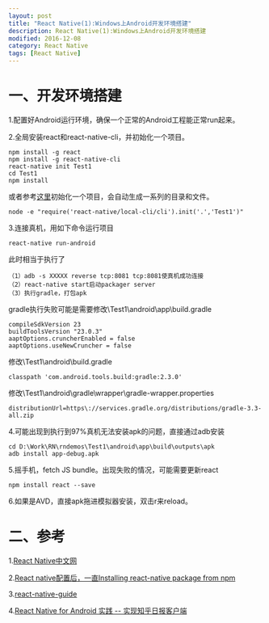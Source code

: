 ```yaml
---
layout: post
title: "React Native(1):Windows上Android开发环境搭建"
description: React Native(1):Windows上Android开发环境搭建
modified: 2016-12-08
category: React Native
tags: [React Native]
---
```


# 一、开发环境搭建

1.配置好Android运行环境，确保一个正常的Android工程能正常run起来。

2.全局安装react和react-native-cli，并初始化一个项目。

    npm install -g react
    npm install -g react-native-cli
    react-native init Test1
    cd Test1
    npm install
    
或者参考[这里](https://segmentfault.com/q/1010000004033633)初始化一个项目，会自动生成一系列的目录和文件。

    node -e "require('react-native/local-cli/cli').init('.','Test1')"

3.连接真机，用如下命令运行项目

    react-native run-android

此时相当于执行了

    （1）adb -s XXXXX reverse tcp:8081 tcp:8081使真机成功连接
    （2）react-native start启动packager server
    （3）执行gradle，打包apk

gradle执行失败可能是需要修改\Test1\android\app\build.gradle

    compileSdkVersion 23
    buildToolsVersion "23.0.3"
    aaptOptions.cruncherEnabled = false
    aaptOptions.useNewCruncher = false
    
修改\Test1\android\build.gradle

    classpath 'com.android.tools.build:gradle:2.3.0'
    
修改\Test1\android\gradle\wrapper\gradle-wrapper.properties

    distributionUrl=https\://services.gradle.org/distributions/gradle-3.3-all.zip

4.可能出现到执行到97%真机无法安装apk的问题，直接通过adb安装

    cd D:\Work\RN\rndemos\Test1\android\app\build\outputs\apk
    adb install app-debug.apk

5.摇手机，fetch JS bundle。出现失败的情况，可能需要更新react

    npm install react --save

6.如果是AVD，直接apk拖进模拟器安装，双击r来reload。

# 二、参考

1.[React Native中文网](http://reactnative.cn/)

2.[React native配置后，一直Installing react-native package from npm](https://segmentfault.com/q/1010000004033633)

3.[react-native-guide](https://github.com/reactnativecn/react-native-guide)

4.[React Native for Android 实践 -- 实现知乎日报客户端](http://www.race604.com/react-native-android-practice/)




